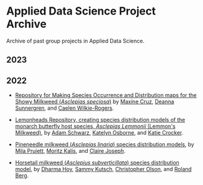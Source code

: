 # Applied Data Science Project Archive
Archive of past group projects in Applied Data Science.


## 2023



## 2022

- [Repository for Making Species Occurrence and Distribution maps for the Showy Milkweed (*Asclepias speciosa*)](2022/milkfli-mapping-main/) by [Maxine Cruz](https://github.com/mcx8), [Deanna Sunnergren](https://github.com/dsunnergren), and [Caelen Wilkie-Rogers](https://github.com/CaelanWR).

- [Lemonheads Repository, creating species distribution models of the monarch butterfly host species, *Asclepias Lemmonii* (Lemmon's Milkweed)](2022/lemmonheads-mapping-main%202/), by [Adam Schwarz](https://github.com/insp3ctre), [Katelyn Osborne](https://github.com/KatelynOsborne), and [Katie Crocker](https://github.com/katiec1611).

- [Pineneedle milkweed (*Asclepias linaria*) species distribution models](2022/Pineneedles-main-repo-main%202/), by [Mila Pruiett](https://github.com/milapruiett), [Moritz Kalis](https://github.com/mkalisLC), and [Claire Joseph](https://github.com/clairehoseph).

- [Horsetail milkweed (*Asclepius subverticillata*) species distribution model](2022/Spidertail-Mapping-main/), by [Dharma Hoy](https://github.com/dharmahoy), [Sammy Kutsch](https://github.com/oakutsch), [Christopher Olson](https://github.com/cmolson10), and [Roland Berg](https://github.com/RolandWBerg).